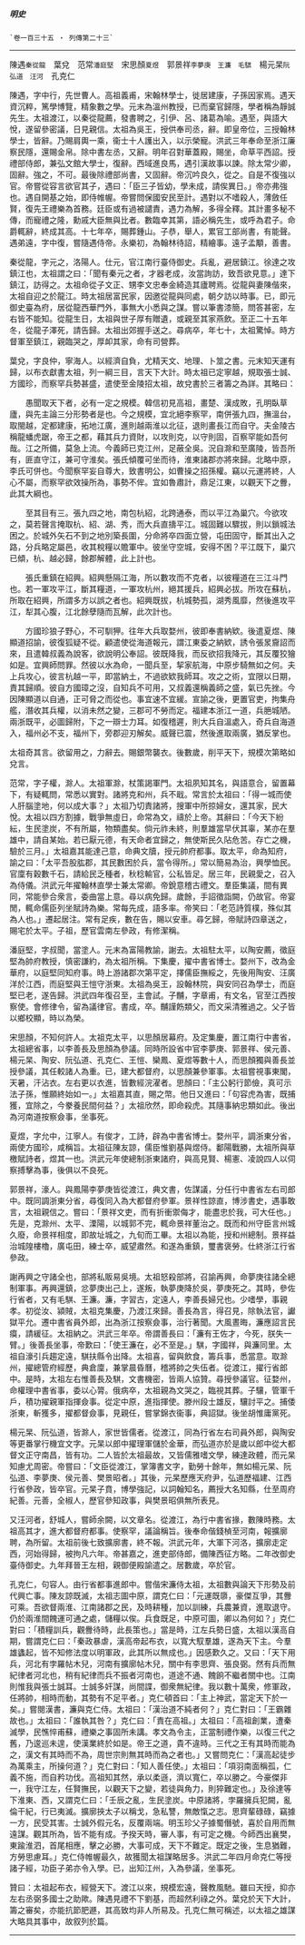 

##### 明史
	`卷一百三十五 ‧ 列傳第二十三`

* * *

陳遇`秦從龍`　葉兌　范常`潘庭堅`　宋思顏`夏煜`　郭景祥`李夢庚　王濂　毛騏`　楊元杲`阮弘道　汪河`　孔克仁

陳遇，字中行，先世曹人。高祖義甫，宋翰林學士，徙居建康，子孫因家焉。遇天資沉粹，篤學博覽，精象數之學。元末為溫州教授，已而棄官歸隱，學者稱為靜誠先生。太祖渡江，以秦從龍薦，發書聘之，引伊、呂、諸葛為喻。遇至，與語大悅，遂留參密議，日見親信。太祖為吳王，授供奉司丞，辭。即皇帝位，三授翰林學士，皆辭。乃賜肩輿一乘，衞士十人護出入，以示榮寵。洪武三年奉命至浙江廉察民隱，還賜金帛。除中書左丞，又辭。明年召對華蓋殿，賜坐，命草平西詔。授禮部侍郎，兼弘文館大學士，復辭。西域進良馬，遇引漢故事以諫。除太常少卿，固辭。強之，不可。最後除禮部尚書，又固辭。帝沉吟良久，從之。自是不復強以官。帝嘗從容言欲官其子，遇曰：「臣三子皆幼，學未成，請俟異日。」帝亦弗強也。遇自開基之始，即侍帷幄。帝嘗問保國安民至計。遇對以不嗜殺人，薄斂任賢，復先王禮樂為首務。廷臣或有過被譴責，遇力為解，多得全釋。其計畫多秘不傳，而寵禮之隆，勳戚大臣無與比者。數臨幸其第，語必稱先生，或呼為君子。命爵輒辭，終成其高。十七年卒，賜葬鍾山。子恭，舉人，累官工部尚書，有能聲。遇弟遠，字中復，嘗隨遇侍帝。永樂初，為翰林待詔，精繪事。遠子孟顒，善書。

秦從龍，字元之，洛陽人。仕元，官江南行臺侍御史。兵亂，避居鎮江。徐達之攻鎮江也，太祖謂之曰：「聞有秦元之者，才器老成，汝當詢訪，致吾欲見意。」達下鎮江，訪得之。太祖命從子文正、甥李文忠奉金綺造其廬聘焉。從龍與妻陳偕來，太祖自迎之於龍江。時太祖居富民家，因邀從龍與同處，朝夕訪以時事。已，即元御史臺為府，居從龍西華門外，事無大小悉與之謀。嘗以筆書漆簡，問答甚密，左右皆不能知。從龍生日，太祖與世子厚有贈遺，或親至其家燕飲。至正二十五年冬，從龍子澤死，請告歸。太祖出郊握手送之。尋病卒，年七十，太祖驚悼。時方督軍至鎮江，親臨哭之，厚卹其家，命有司營葬。

葉兌，字良仲，寧海人。以經濟自負，尤精天文、地理、卜筮之書。元末知天運有歸，以布衣獻書太祖，列一綱三目，言天下大計。時太祖已定寧越，規取張士誠、方國珍，而察罕兵勢甚盛，遣使至金陵招太祖，故兌書於三者籌之為詳。其略曰：

　　愚聞取天下者，必有一定之規模。韓信初見高祖，畫楚、漢成敗，孔明臥草廬，與先主論三分形勢者是也。今之規模，宜北絕李察罕，南併張九四，撫溫台，取閩越，定都建康，拓地江廣，進則越兩淮以北征，退則畫長江而自守。夫金陵古稱龍蟠虎踞，帝王之都，藉其兵力資財，以攻則克，以守則固，百察罕能如吾何哉。江之所備，莫急上流。今義師已克江州，足蔽全吳。況自滁和至廣陵，皆吾所有，匪直守江，兼可守淮矣。張氏傾覆可坐而待，淮東諸郡亦將來歸。北略中原，李氏可併也。今聞察罕妄自尊大，致書明公，如曹操之招孫權。竊以元運將終，人心不屬，而察罕欲效操所為，事勢不侔。宜如魯肅計，鼎足江東，以觀天下之釁，此其大綱也。

　　至其目有三。張九四之地，南包杭紹，北跨通泰，而以平江為巢穴。今欲攻之，莫若聲言掩取杭、紹、湖、秀，而大兵直擣平江。城固難以驟拔，則以鎖城法困之。於城外矢石不到之地別築長圍，分命將卒四面立營，屯田固守，斷其出入之路，分兵略定屬邑，收其稅糧以贍軍中。彼坐守空城，安得不困？平江既下，巢穴已傾，杭、越必歸，餘郡解體，此上計也。

　　張氏重鎮在紹興。紹興懸隔江海，所以數攻而不克者，以彼糧道在三江斗門也。若一軍攻平江，斷其糧道，一軍攻杭州，絕其援兵，紹興必拔。所攻在蘇杭，所取在紹興，所謂多方以誤之者也。紹興既拔，杭城勢孤，湖秀風靡，然後進攻平江，犁其心腹，江北餘孽隨而瓦解，此次計也。

　　方國珍狼子野心，不可馴狎。往年大兵取婺州，彼即奉書納欵。後遣夏煜、陳顯道招諭，彼復狐疑不從。顧遣使從海道報元，謂江東委之納欵，誘令張㫤齎詔而來，且遣韓叔義為說客，欲說明公奉詔。彼既降我，而反欲招我降元，其反覆狡獪如是。宜興師問罪。然彼以水為命，一聞兵至，挈家航海，中原步騎無如之何。夫上兵攻心，彼言杭越一平，即當納土，不過欲欵我師耳。攻之之術，宜限以日期，責其歸順。彼自方國璋之沒，自知兵不可用，又叔義還稱義師之盛，氣已先挫。今因陳顯道以自通，正可脅之而從也。事宜速不宜緩。宣諭之後，更置官吏，拘集舟艦，潛收其兵權，以消未然之變，三郡可不勞而定。福建本浙江一道，兵脃城陋。兩浙既平，必圖歸附，下之一辯士力耳。如復稽遲，則大兵自溫處入，奇兵自海道入，福州必不支，福州下，旁郡迎刃解矣。威聲已震，然後進取兩廣，猶反掌也。

太祖奇其言。欲留用之，力辭去。賜銀幣襲衣。後數歲，削平天下，規模次第略如兌言。

范常，字子權，滁人。太祖軍滁，杖策謁軍門。太祖夙知其名，與語意合，留置幕下，有疑輒問，常悉以實對。諸將克和州，兵不戢。常言於太祖曰：「得一城而使人肝腦塗地，何以成大事？」太祖乃切責諸將，搜軍中所掠婦女，還其家，民大悅。太祖以四方割據，戰爭無虛日，命常為文，禱於上帝。其辭曰：「今天下紛紜，生民塗炭，不有所屬，物類盡矣。倘元祚未終，則羣雄當早伏其辜，某亦在羣雄中，請自某始。若已厭元德，有天命者宜歸之，無使斯民久阽危苦。存亡之機，驗於三月。」太祖嘉其能達己意，命典文牘，授元帥府都事。取太平，命為知府，諭之曰：「太平吾股肱郡，其民數困於兵，當令得所。」常以簡易為治，興學恤民。官廩有穀數千石，請給民乏種者，秋稔輸官，公私皆足。居三年，民親愛之，召入為侍儀。洪武元年擢翰林直學士兼太常卿。帝銳意稽古禮文。羣臣集議，間有異同，常能參合衆言，委曲當上意。尋以病免歸。歲餘，手詔徵詣闕，仍故官。帝宴閒，輒命儒臣列坐賦詩為樂。常每先成，語多率。帝笑曰：「老范詩質樸，殊似其為人也。」遷起居注。常有足疾，數在告，賜以安車。尋乞歸，帝賦詩四章送之，賜宅於太平。子祖，歷官雲南左參政，有修潔稱。

潘庭堅，字叔聞，當塗人。元末為富陽教諭，謝去。太祖駐太平，以陶安薦，徵庭堅為帥府教授，慎密謙約，為太祖所稱。下集慶，擢中書省博士。婺州下，改為金華府，以庭堅同知府事。時上游諸郡次第平定，擇儒臣撫綏之，先後用陶安、汪廣洋於江西，而庭堅與王愷守浙東。太祖為吳王，設翰林院，與安同召為學士，而庭堅已老，遂告歸。洪武四年復召至，主會試。子黼，字章甫，有文名，官至江西按察使。會修律令，留為議律官。書成，卒。黼謹飭類父，而文采清雅過之。父子皆以鄉校顯，時以為榮。

宋思顏，不知何許人。太祖克太平，以思顏居幕府。及定集慶，置江南行中書省，太祖總省事，以李善長及思顏為參議。同時所設省中官李夢庚、郭景祥、侯元善、楊元杲、陶安、阮弘道、孔克仁、王愷、欒鳳、夏煜等數十人，而思顏獨與善長並授參議，其任較諸人為重。已，建大都督府，以思顏兼參軍事。太祖嘗視事東閣，天暑，汗沾衣。左右更以衣進，皆數經浣濯者。思顏曰：「主公躬行節儉，真可示法子孫，惟願終始如一。」太祖嘉其直，賜之幣。他日又進曰：「句容虎為害，既捕獲，宜除之，今豢養民間何益？」太祖欣然，即命殺虎。其隨事納忠類如此。後出為河南道按察僉事，坐事死。

夏煜，字允中，江寧人。有俊才，工詩，辟為中書省博士。婺州平，調浙東分省，兩使方國珍，咸稱旨。太祖征陳友諒，儒臣惟劉基與煜侍。鄱陽戰勝，太祖所與草檄賦詩者，煜其一也。洪武元年使總制浙東諸府，與高見賢、楊憲、凌說四人以伺察搏擊為事，後俱以不良死。

郭景祥，濠人。與鳳陽李夢庚皆從渡江，典文書，佐謀議，分任行中書省左右司郎中。既同調浙東分省，尋復同入為大都督府參軍。景祥性諒直，博涉書史，遇事敢言，太祖親信之。嘗曰：「景祥文吏，而有折衝禦侮才，能盡忠於我，可大任也。」先是，克滁州、太平、溧陽，以城郭不完，輒命景祥董治之。既而和州守臣言州城久廢，命景祥相度，即故址城之，九旬而工畢。太祖以為能，授和州總制。景祥益治城隍樓櫓，廣屯田，練士卒，威望肅然。和遂為重鎮，璽書褒勞。仕終浙江行省參政。

謝再興之守諸全也，部將私販易吳境。太祖怒殺部將，召諭再興，命夢庚往諸全總制軍事。再興還鎮，忿夢庚出己上，遂叛，執夢庚降於吳，夢庚死之。其時，參佐行省者，又有毛騏、王濂。濂，字習古，定遠人，李善長婦兄也。少嗜學，事親孝。初從汝、潁賊，太祖克集慶，乃渡江來歸。善長為言，得召見，除執法官，讞獄平允。遷中書省員外郎，出為浙江按察僉事，治行著聞。大風晝晦，濂應詔言民瘼，請緩征。太祖納之。洪武三年卒。帝謂善長曰：「濂有王佐才，今死，朕失一臂。」後善長坐事，帝歎曰：「使王濂在，必不至是。」騏，字國祥，與濂同里。太祖自濠引兵趨定遠，騏扶縣令出降。太祖喜，留與飲食，籌兵事，悉當意。取滁州，擢總管府經歷，典倉廩，兼掌晨昏曆，稽將帥之失伍者。從渡江，擢行省郎中。是時，太祖左右惟善長及騏，文書機密，皆兩人協贊。尋授參議官。征婺州，命權理中書省事，委以心膂。俄病卒，太祖親為文哭之，臨視其葬。子驤，管軍千戶，積功擢親軍指揮僉事。從定中原，進指揮使。滕州段士雄反，驤討平之。捕倭浙東，斬獲多，擢都督僉事，見親任，嘗掌錦衣衞事，典詔獄。後坐胡惟庸黨死。

楊元杲、阮弘道，皆滁人，家世皆儒者。從渡江，同為行省左右司員外郎，與陶安等更番掌行機宜文字。元杲以郎中擢理軍儲於金華，而弘道亦於是歲以郎中從大都督文正守南昌，皆有功。二人皆於太祖最故，又皆儒雅嗜文學，練達政體，而元杲知慮尤周密。帝嘗曰：「文臣從渡江，掌簿書文字，勤勞十餘年，無如楊元杲、阮弘道、李夢庚、侯元善、樊景昭者。」其後，元杲歷應天府尹，弘道歷福建、江西行省參政，皆卒官。元杲子賁，博學強記，以詞翰知名，薦授大名知縣，仕至周府紀善。元善，全椒人，歷官參知政事，與樊景昭俱無所表見。

又汪河者，舒城人，嘗師余闕，以文章名。從渡江，為行中書省掾，數陳時務。太祖高其才，進大都督府都事。使察罕，議論稱旨。後奉命偕錢楨至河南，報擴廓聘，為所留。太祖前後七致擴廓書，終不報。洪武元年，大軍下河洛，擴廓走定西，河始得歸，被拘凡六年。帝甚嘉之，進吏部侍郎，備陳西征方略。二年改御史臺侍御史。九年拜晉王左相，親御便殿諭遣之。居數歲，卒於官。

孔克仁，句容人。由行省都事進郎中。嘗偕宋濂侍太祖，太祖數與論天下形勢及前代興亡事。陳友諒既滅，太祖志圖中原，謂克仁曰：「元運既隳，豪傑互爭，其釁可乘。吾欲督兩淮、江南諸郡之民，及時耕種，加以訓練，兵農兼資，進取退守。仍於兩淮間餽運可通之處，儲糧以俟。兵食既足，中原可圖，卿以為何如？」克仁對曰：「積糧訓兵，觀釁待時，此長策也。」當是時，江左兵勢日盛，太祖以漢高自期，嘗謂克仁曰：「秦政暴虐，漢高帝起布衣，以寬大馭羣雄，遂為天下主。今羣雄蠭起，皆不知修法度以明軍政，此其所以無成也。」因感歎久之。又曰：「天下用兵，河北有孛羅帖木兒，河南有擴廓帖木兒，關中有李思齊、張良弼。然有兵而無紀律者河北也，稍有紀律而兵不振者河南也，道途不通、餽餉不繼者關中也。江南則惟我與張士誠耳。士誠多奸謀，尚間諜，御衆無紀律。我以數十萬衆，修軍政，任將帥，相時而動，其勢有不足平者。」克仁頓首曰：「主上神武，當定天下於一矣。」嘗閱漢書，濂與克仁侍。太祖曰：「漢治道不純者何？」克仁對曰：「王霸雜故也。」太祖曰：「誰執其咎？」克仁曰：「責在高祖。」太祖曰：「高祖創業，遭秦滅學，民憔悴甫蘇，禮樂之事固所未講。孝文為令主，正當制禮作樂，以復三代之舊，乃逡巡未遑，使漢業終於如是。帝王之道，貴不違時。三代之王有其時而能為之，漢文有其時而不為，周世宗則無其時而為之者也。」又嘗問克仁：「漢高起徒步為萬乘主，所操何道？」克仁對曰：「知人善任使。」太祖曰：「項羽南面稱孤，仁義不施，而自矜功伐。高祖知其然，承以柔遜，濟以寬仁，卒以勝之。今豪傑非一，我守江左，任賢撫民，以觀天下之變，若徒與角力，則猝難定也。」及徐達等下淮東、西，又謂克仁曰：「壬辰之亂，生民塗炭。中原諸將，孛羅擁兵犯闕，亂倫干紀，行已夷滅。擴廓挾太子以稱戈，急私讐，無敵愾之志。思齊輩碌碌，竊據一方，民受其害。士誠外假元名，反覆兩端。明玉珍父子據蜀僭號，喜於自用而無遠謀。觀其所為，皆不能有成。予揆天時，審人事，有可定之機。今師西出襄樊，東踰淮泗，首尾相應，擊之必勝，大事可成，天下不難定。既定之後，生息猶難，方勞思慮耳。」克仁侍帷幄最久，故獲聞太祖謀略居多。洪武二年四月命克仁等授諸子經，功臣子弟亦令入學。已，出知江州，入為參議，坐事死。

贊曰：太祖起布衣，經營天下。渡江以來，規模宏遠，聲教風馳。雖曰天授，抑亦左右丞弼多國士之助歟。陳遇見禮不下劉基，而超然利祿之外。葉兌於天下大計，籌之審矣，亦能抗節肥遯，其高致均非人所易及。孔克仁無可稱述，以太祖之雄謀大略具其事中，故叙列於篇。

* * *

